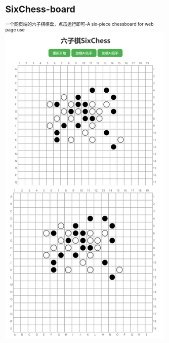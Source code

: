 # SixChess-board  
 一个网页端的六子棋棋盘，点击运行即可-A six-piece chessboard for web page use  
![images](test1.png)
![images2](test2.png)
